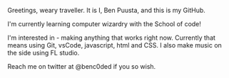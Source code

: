 Greetings, weary traveller. It is I, Ben Puusta, and this is my GitHub.

I'm currently learning computer wizardry with the School of code!  

I'm interested in  - making anything that works right now. Currently that means using Git, vsCode, javascript, html and CSS.
I also make music on the side using FL studio. 

Reach me on twitter at @benc0ded if you so wish.
